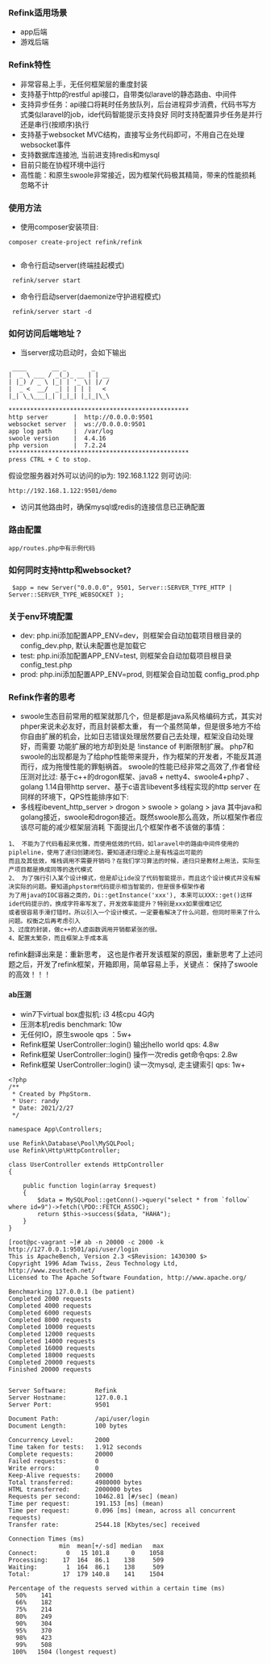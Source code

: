 
### Refink适用场景

- app后端
- 游戏后端

### Refink特性

 - 非常容易上手，无任何框架层的重度封装
 - 支持基于http的restful api接口，自带类似laravel的静态路由、中间件
 - 支持异步任务：api接口将耗时任务放队列，后台进程异步消费，代码书写方式类似laravel的job，ide代码智能提示支持良好
   同时支持配置异步任务是并行还是串行(按顺序)执行
 - 支持基于websocket MVC结构，直接写业务代码即可，不用自己在处理websocket事件
 - 支持数据库连接池, 当前进支持redis和mysql
 - 目前只能在协程环境中运行
 - 高性能：和原生swoole非常接近，因为框架代码极其精简，带来的性能损耗忽略不计
    
    
### 使用方法
    
 -  使用composer安装项目:

```
composer create-project refink/refink
   
```
 
 - 命令行启动server(终端挂起模式)
 
```
 refink/server start

```
 - 命令行启动server(daemonize守护进程模式)
 
```
 refink/server start -d

```


### 如何访问后端地址？

- 当server成功启动时，会如下输出
```
 ____       __ _       _    
|  _ \ ___ / _(_)_ __ | | __
| |_) / _ \ |_| | '_ \| |/ /
|  _ <  __/  _| | | | |   < 
|_| \_\___|_| |_|_| |_|_|\_\
                            
**************************************************
http server       |  http://0.0.0.0:9501
websocket server  |  ws://0.0.0.0:9501
app log path      |  /var/log
swoole version    |  4.4.16
php version       |  7.2.24
**************************************************
press CTRL + C to stop.

```
假设您服务器对外可以访问的ip为: 192.168.1.122
则可访问: 

```
http://192.168.1.122:9501/demo

```

- 访问其他路由时，确保mysql或redis的连接信息已正确配置
 
### 路由配置

```
app/routes.php中有示例代码

```

 
### 如何同时支持http和websocket?
 
```
 $app = new Server("0.0.0.0", 9501, Server::SERVER_TYPE_HTTP | Server::SERVER_TYPE_WEBSOCKET );

```

### 关于env环境配置

- dev: php.ini添加配置APP_ENV=dev，则框架会自动加载项目根目录的 config_dev.php, 默认未配置也是加载它
- test: php.ini添加配置APP_ENV=test, 则框架会自动加载项目根目录 config_test.php
- prod: php.ini添加配置APP_ENV=prod, 则框架会自动加载 config_prod.php


### Refink作者的思考

-  swoole生态目前常用的框架就那几个，但是都是java系风格编码方式，其实对phper来说未必友好，而且封装都太重，
有一个虽然简单，但是很多地方不给你自由扩展的机会，比如日志错误处理居然要自己去处理，框架没自动处理好，而需要
功能扩展的地方却到处是 !instance of 判断限制扩展。
   php7和swoole的出现都是为了给php性能带来提升，作为框架的开发者，不能反其道而行，成为拖慢性能的罪魁祸首。
swoole的性能已经非常之高效了,作者曾经压测对比过:
基于c++的drogon框架、java8 + netty4、swoole4+php7 、golang 1.14自带http server、基于c语言libevent多线程实现的http server
在同样的环境下，QPS性能排序如下:
- 多线程ibevent_http_server > drogon > swoole > golang > java
其中java和golang接近，swoole和drogon接近。既然swoole那么高效，所以框架作者应该尽可能的减少框架层消耗
下面提出几个框架作者不该做的事情：

```
1、 不能为了代码看起来优雅，而使用低效的代码，如laravel中的路由中间件使用的pipleline，使用了递归创建闭包，要知道递归理论上是有栈溢出可能的
而且及其低效，堆栈调用不需要开销吗？在我们学习算法的时候，递归只是教材上用法，实际生产项目都是换成同等的迭代模式
2、 为了强行引入某个设计模式，但是却让ide没了代码智能提示，而且这个设计模式并没有解决实际的问题。要知道phpstorm代码提示相当智能的，但是很多框架作者
为了用java的IOC容器之类的，Di::getInstance('xxx'), 本来可以XXX::get()这样ide代码提示的，换成字符串写发了，开发效率能提升？特别是xxx如果很难记忆
或者很容易手滑打错时。所以引入一个设计模式，一定要看解决了什么问题，但同时带来了什么问题。权衡之后再考虑引入
3、过度的封装，做c++的人虚函数调用开销都紧张的很。
4、配置太繁杂，而且框架上手成本高

```

refink翻译出来是：重新思考， 这也是作者开发该框架的原因，重新思考了上述问题之后，开发了refink框架，开箱即用，简单容易上手，关键点：
保持了swoole的高效！！！
 
#### ab压测 
  
  - win7下virtual box虚拟机: i3 4核cpu 4G内
  - 压测本机redis benchmark: 10w
  - 无任何IO，原生swoole qps ：5w+
  - Refink框架 UserController::login() 输出hello world qps: 4.8w
  - Refink框架 UserController::login() 操作一次redis get命令qps: 2.8w
  - Refink框架 UserController::login() 读一次mysql, 走主键索引 qps: 1w+
  
```
<?php
/**
 * Created by PhpStorm.
 * User: randy
 * Date: 2021/2/27
 */

namespace App\Controllers;

use Refink\Database\Pool\MySQLPool;
use Refink\Http\HttpController;

class UserController extends HttpController
{

    public function login(array $request)
    {
        $data = MySQLPool::getConn()->query("select * from `follow` where id=9")->fetch(\PDO::FETCH_ASSOC);
        return $this->success($data, "HAHA");
    }
}

```
   
```
[root@pc-vagrant ~]# ab -n 20000 -c 2000 -k http://127.0.0.1:9501/api/user/login
This is ApacheBench, Version 2.3 <$Revision: 1430300 $>
Copyright 1996 Adam Twiss, Zeus Technology Ltd, http://www.zeustech.net/
Licensed to The Apache Software Foundation, http://www.apache.org/

Benchmarking 127.0.0.1 (be patient)
Completed 2000 requests
Completed 4000 requests
Completed 6000 requests
Completed 8000 requests
Completed 10000 requests
Completed 12000 requests
Completed 14000 requests
Completed 16000 requests
Completed 18000 requests
Completed 20000 requests
Finished 20000 requests


Server Software:        Refink
Server Hostname:        127.0.0.1
Server Port:            9501

Document Path:          /api/user/login
Document Length:        100 bytes

Concurrency Level:      2000
Time taken for tests:   1.912 seconds
Complete requests:      20000
Failed requests:        0
Write errors:           0
Keep-Alive requests:    20000
Total transferred:      4980000 bytes
HTML transferred:       2000000 bytes
Requests per second:    10462.81 [#/sec] (mean)
Time per request:       191.153 [ms] (mean)
Time per request:       0.096 [ms] (mean, across all concurrent requests)
Transfer rate:          2544.18 [Kbytes/sec] received

Connection Times (ms)
              min  mean[+/-sd] median   max
Connect:        0   15 101.8      0    1058
Processing:    17  164  86.1    138     509
Waiting:        1  164  86.1    138     509
Total:         17  179 140.8    141    1504

Percentage of the requests served within a certain time (ms)
  50%    141
  66%    182
  75%    214
  80%    249
  90%    304
  95%    370
  98%    423
  99%    508
 100%   1504 (longest request)

```